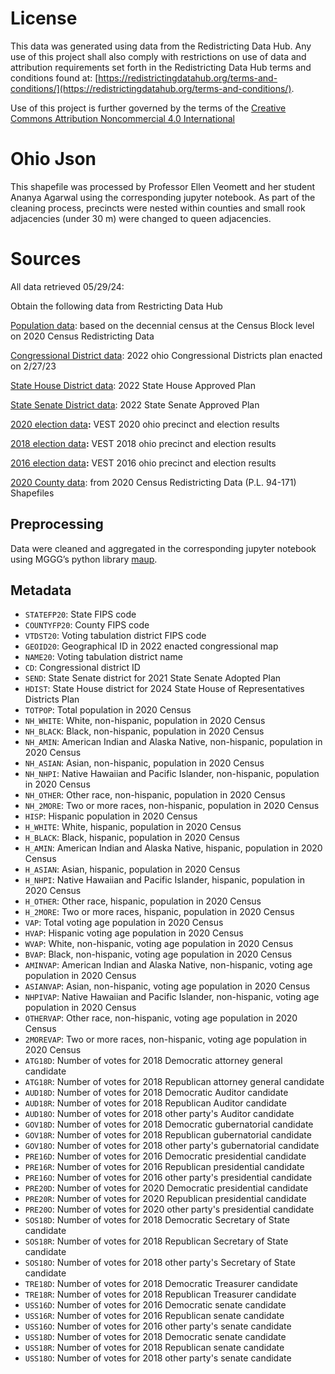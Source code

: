 # License
This data was generated using data from the Redistricting Data Hub.  Any use of this project shall also comply with restrictions on use of data and attribution requirements set forth in the Redistricting Data Hub terms and conditions found at: [https://redistrictingdatahub.org/terms-and-conditions/](https://redistrictingdatahub.org/terms-and-conditions/).

Use of this project is further governed by the terms of the [Creative Commons Attribution Noncommercial 4.0 International](https://creativecommons.org/licenses/by-nc/4.0/legalcode.en)

# Ohio Json

This shapefile was processed by Professor Ellen Veomett and her student Ananya Agarwal using the corresponding jupyter notebook.  As part of the cleaning process, precincts were nested within counties and small rook adjacencies (under 30 m) were changed to queen adjacencies.

# **Sources**
All data retrieved 05/29/24:

Obtain the following data from Restricting Data Hub

[Population data](https://redistrictingdatahub.org/dataset/ohio-block-pl-94171-2020-by-table/): based on the decennial census at the Census Block level on 2020 Census Redistricting Data

[Congressional District data](https://redistrictingdatahub.org/dataset/2022-ohio-congressional-districts-approved-plan/): 2022 ohio Congressional Districts plan enacted on 2/27/23

[State House District data](https://redistrictingdatahub.org/dataset/2024-ohio-state-house-districts-approved-plan/): 2022 State House Approved Plan

[State Senate District data](https://redistrictingdatahub.org/dataset/2024-ohio-senate-districts-approved-plan/): 2022 State Senate Approved Plan

[2020 election data](https://redistrictingdatahub.org/dataset/vest-2020-ohio-precinct-and-election-results/)**:**  VEST 2020 ohio precinct and election results

[2018 election data](https://redistrictingdatahub.org/dataset/vest-2018-ohio-precinct-and-election-results/)**:**  VEST 2018 ohio precinct and election results

[2016 election data](https://redistrictingdatahub.org/dataset/vest-2016-ohio-precinct-and-election-results/)**:**  VEST 2016 ohio precinct and election results

[2020 County data](https://redistrictingdatahub.org/dataset/ohio-county-pl-94171-2020/): from 2020 Census Redistricting Data (P.L. 94-171) Shapefiles

## Preprocessing
Data were cleaned and aggregated in the corresponding jupyter notebook using MGGG’s python library [maup](https://github.com/mggg/maup). 

## Metadata
- `STATEFP20`: State FIPS code
- `COUNTYFP20`: County FIPS code
- `VTDST20`: Voting tabulation district FIPS code
- `GEOID20`: Geographical ID in 2022 enacted congressional map
- `NAME20`: Voting tabulation district name
- `CD`: Congressional district ID
- `SEND`: State Senate district for 2021 State Senate Adopted Plan
- `HDIST`: State House district for 2024 State House of Representatives Districts Plan
- `TOTPOP`: Total population in 2020 Census
- `NH_WHITE`: White, non-hispanic, population in 2020 Census
- `NH_BLACK`: Black, non-hispanic, population in 2020 Census
- `NH_AMIN`: American Indian and Alaska Native, non-hispanic, population in 2020 Census
- `NH_ASIAN`: Asian, non-hispanic, population in 2020 Census
- `NH_NHPI`: Native Hawaiian and Pacific Islander, non-hispanic, population in 2020 Census
- `NH_OTHER`: Other race, non-hispanic, population in 2020 Census
- `NH_2MORE`: Two or more races, non-hispanic, population in 2020 Census
- `HISP`: Hispanic population in 2020 Census
- `H_WHITE`: White, hispanic, population in 2020 Census
- `H_BLACK`: Black, hispanic, population in 2020 Census
- `H_AMIN`: American Indian and Alaska Native, hispanic, population in 2020 Census
- `H_ASIAN`: Asian, hispanic, population in 2020 Census
- `H_NHPI`: Native Hawaiian and Pacific Islander, hispanic, population in 2020 Census
- `H_OTHER`: Other race, hispanic, population in 2020 Census
- `H_2MORE`: Two or more races, hispanic, population in 2020 Census
- `VAP`: Total voting age population in 2020 Census
- `HVAP`: Hispanic voting age population in 2020 Census
- `WVAP`: White, non-hispanic, voting age population in 2020 Census
- `BVAP`: Black, non-hispanic, voting age population in 2020 Census
- `AMINVAP`: American Indian and Alaska Native, non-hispanic, voting age population in 2020 Census
- `ASIANVAP`: Asian, non-hispanic, voting age population in 2020 Census
- `NHPIVAP`: Native Hawaiian and Pacific Islander, non-hispanic, voting age population in 2020 Census
- `OTHERVAP`: Other race, non-hispanic, voting age population in 2020 Census
- `2MOREVAP`: Two or more races, non-hispanic, voting age population in 2020 Census
- `ATG18D`: Number of votes for 2018 Democratic attorney general candidate
- `ATG18R`: Number of votes for 2018 Republican attorney general candidate
- `AUD18D`: Number of votes for 2018 Democratic Auditor candidate
- `AUD18R`: Number of votes for 2018 Republican Auditor candidate
- `AUD18O`: Number of votes for 2018 other party's Auditor candidate
- `GOV18D`: Number of votes for 2018 Democratic gubernatorial candidate
- `GOV18R`: Number of votes for 2018 Republican gubernatorial candidate
- `GOV18O`: Number of votes for 2018 other party's gubernatorial candidate
- `PRE16D`: Number of votes for 2016 Democratic presidential candidate
- `PRE16R`: Number of votes for 2016 Republican presidential candidate
- `PRE16O`: Number of votes for 2016 other party's presidential candidate
- `PRE20D`: Number of votes for 2020 Democratic presidential candidate
- `PRE20R`: Number of votes for 2020 Republican presidential candidate
- `PRE20O`: Number of votes for 2020 other party's presidential candidate
- `SOS18D`: Number of votes for 2018 Democratic Secretary of State candidate
- `SOS18R`: Number of votes for 2018 Republican Secretary of State candidate
- `SOS18O`: Number of votes for 2018 other party's Secretary of State candidate
- `TRE18D`: Number of votes for 2018 Democratic Treasurer candidate
- `TRE18R`: Number of votes for 2018 Republican Treasurer candidate
- `USS16D`: Number of votes for 2016 Democratic senate candidate
- `USS16R`: Number of votes for 2016 Republican senate candidate
- `USS16O`: Number of votes for 2016 other party's senate candidate
- `USS18D`: Number of votes for 2018 Democratic senate candidate
- `USS18R`: Number of votes for 2018 Republican senate candidate
- `USS18O`: Number of votes for 2018 other party's senate candidate

